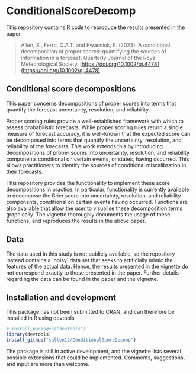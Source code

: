 # ConditionalScoreDecomp

This repository contains R code to reproduce the results presented in the paper  

> Allen, S., Ferro, C.A.T. and Kwasniok, F. (2023). 
> A conditional decomposition of proper scores: quantifying the sources of information in a forecast.
> Quarterly Journal of the Royal Meteorological Society.
> [https://doi.org/10.1002/qj.4478](https://doi.org/10.1002/qj.4478)

## Conditional score decompositions

This paper concerns decompositions of proper scores into terms that quantify the forecast uncertainty, resolution, and reliability. 

Proper scoring rules provide a well-established framework with which to assess probabilistic forecasts. While proper scoring rules return a single measure of forecast accuracy, it is well-known that the expected score can be decomposed into terms that quantify the uncertainty, resolution, and reliability of the forecasts. This work extends this by introducing decompositions of proper scores into uncertainty, resolution, and reliability components conditional on certain events, or states, having occurred. This allows practitioners to identify the sources of conditional miscalibration in their forecasts.

This repository provides the functionality to implement these score decompositions in practice. In particular, functionality is currently available to decompose the Brier score into uncertainty, resolution, and reliability components, conditional on certain events having occurred. Functions are also available that allow the user to visualise these decomposition terms graphically. The vignette thoroughly documents the usage of these functions, and reproduces the results in the above paper.

## Data

The data used in this study is not publicly available, so the repository instead contains a 'noisy' data set that seeks to artificially mimic the features of the actual data. Hence, the results presented in the vignette do not correspond exactly to those presented in the paper. Further details regarding the data can be found in the paper and the vignette.

## Installation and development

This package has not been submitted to CRAN, and can therefore be installed in R using devtools
```r
# install.packages("devtools")
library(devtools)
install_github("sallen12/ConditionalScoreDecomp")
```
The package is still in active development, and the vignette lists several possible extensions that could be implemented. Comments, suggestions, and input are more than welcome.
